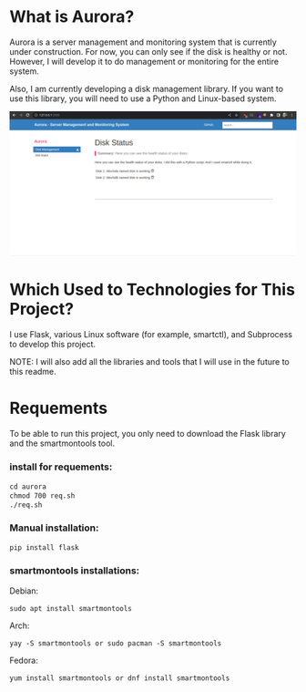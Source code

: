 # What is Aurora?
Aurora is a server management and monitoring system that is currently under construction. For now, you can only see if the disk is healthy or not. However, I will develop it to do management or monitoring for the entire system.

Also, I am currently developing a disk management library. If you want to use this library, you will need to use a Python and Linux-based system.

<img src='imgs/Screenshot_20230508_231632.png'>

# Which Used to Technologies for This Project?
I use Flask, various Linux software (for example, smartctl), and Subprocess to develop this project.

NOTE: I will also add all the libraries and tools that I will use in the future to this readme.

# Requements
To be able to run this project, you only need to download the Flask library and the smartmontools tool.

### install for requements:
```
cd aurora
chmod 700 req.sh
./req.sh
```

### Manual installation:

```
pip install flask
```
### smartmontools installations:
Debian:
```
sudo apt install smartmontools
```
Arch:
```
yay -S smartmontools or sudo pacman -S smartmontools
```
Fedora:
```
yum install smartmontools or dnf install smartmontools
```
